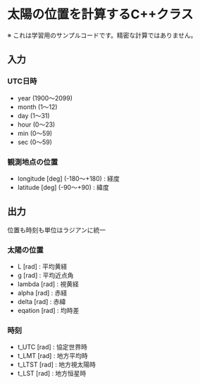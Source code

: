 # 太陽の位置を計算するC++クラス

※ これは学習用のサンプルコードです。精密な計算ではありません。

## 入力
### UTC日時
- year (1900～2099)
- month (1～12)
- day (1～31)
- hour (0～23)
- min (0～59)
- sec (0～59)

### 観測地点の位置
- longitude [deg] (-180～+180) : 経度
- latitude [deg] (-90～+90) : 緯度

## 出力
位置も時刻も単位はラジアンに統一

### 太陽の位置
- L [rad] : 平均黄経
- g [rad] : 平均近点角
- lambda [rad] : 視黄経
- alpha [rad] : 赤経
- delta [rad] : 赤緯
- eqation [rad] : 均時差

### 時刻
- t_UTC [rad] : 協定世界時
- t_LMT [rad] : 地方平均時
- t_LTST [rad] : 地方視太陽時
- t_LST [rad] : 地方恒星時

